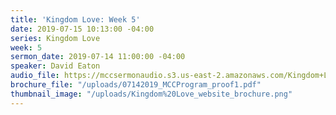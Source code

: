 ```yaml
---
title: 'Kingdom Love: Week 5'
date: 2019-07-15 10:13:00 -04:00
series: Kingdom Love
week: 5
sermon_date: 2019-07-14 11:00:00 -04:00
speaker: David Eaton
audio_file: https://mccsermonaudio.s3.us-east-2.amazonaws.com/Kingdom+Love_+Week+5.lite.mp3
brochure_file: "/uploads/07142019_MCCProgram_proof1.pdf"
thumbnail_image: "/uploads/Kingdom%20Love_website_brochure.png"
---
```


